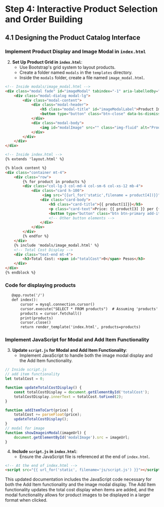 # Step 4: Interactive Product Selection and Order Building

## 4.1 Designing the Product Catalog Interface

### Implement Product Display and Image Modal in `index.html`

2. **Set Up Product Grid in `index.html`**:
   - Use Bootstrap's grid system to layout products.
   - Create a folder named `modals` in the `templates` directory.
   - Inside the `modals` folder, create a file named `image_modal.html`.

```html
<!-- Inside modals/image_modal.html -->
<div class="modal fade" id="imageModal" tabindex="-1" aria-labelledby="imageModalLabel" aria-hidden="true">
    <div class="modal-dialog modal-lg">
        <div class="modal-content">
            <div class="modal-header">
                <h5 class="modal-title" id="imageModalLabel">Product Image</h5>
                <button type="button" class="btn-close" data-bs-dismiss="modal" aria-label="Close"></button>
            </div>
            <div class="modal-body">
                <img id="modalImage" src="" class="img-fluid" alt="Product Image">
            </div>
        </div>
    </div>
</div>
```

```html
<!-- Inside index.html -->
{% extends 'layout.html' %}

{% block content %}
<div class="container mt-4">
    <div class="row">
        {% for product in products %}
        <div class="col-lg-3 col-md-4 col-sm-6 col-xs-12 mb-4">
            <div class="card h-100">
                 <img src="{{url_for('static',filename = product[4])}}" class="card-img-top product-image" alt="{{ product.name }}" data-bs-toggle="modal" data-bs-target="#imageModal" onclick="showImageinModal(this.src)">
                <div class="card-body">
                    <h5 class="card-title">{{ product[1]}}</h5>
                    <p class="card-text">Price: {{ product[3] }} per {{ product.unit }}</p>
                    <button type="button" class="btn btn-primary add-item" onclick="addItemToCart('{{ product[3] }}')">Add Item</button>
                    <!-- Other button elements -->
                </div>
            </div>
        </div>
        {% endfor %}
    </div>
    {% include 'modals/image_modal.html' %}
    <!-- Total Cost Display -->
    <div class="text-end mt-4">
        <h3>Total Cost: <span id="totalCost">0</span> Pesos</h3>
    </div>
</div>
{% endblock %}
```
### Code for displaying products
```html
   @app.route('/')
   def index():
       cursor = mysql.connection.cursor()
       cursor.execute("SELECT * FROM products")  # Assuming 'products' is your table name
       products = cursor.fetchall()
       print(products)
       cursor.close()
       return render_template('index.html', products=products)
```
### Implement JavaScript for Modal and Add Item Functionality

3. **Update `script.js` for Modal and Add Item Functionality**:
   - Implement JavaScript to handle both the image modal display and the Add Item functionality.

```javascript
// Inside script.js
// add item functionality
let totalCost = 0;

function updateTotalCostDisplay() {
    const totalCostDisplay = document.getElementById('totalCost');
    totalCostDisplay.innerText = totalCost.toFixed(2);
}

function addItemToCart(price) {
    totalCost += parseFloat(price);
    updateTotalCostDisplay();
}
// modal for image
function showImageinModal(imageUrl) {
    document.getElementById('modalImage').src = imageUrl;
}
```

4. **Include `script.js` in `index.html`**:
   - Ensure the JavaScript file is referenced at the end of `index.html`.

```html
<!-- At the end of index.html -->
<script src="{{ url_for('static', filename='js/script.js') }}"></script>
```

This updated documentation includes the JavaScript code necessary for both the Add Item functionality and the image modal display. The Add Item functionality updates the total cost display when items are added, and the modal functionality allows for product images to be displayed in a larger format when clicked.

